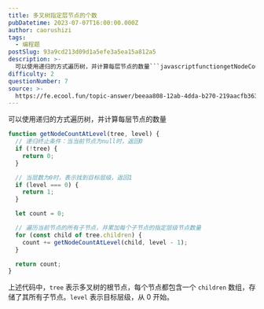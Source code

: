```yaml
---
title: 多叉树指定层节点的个数
pubDatetime: 2023-07-07T16:00:00.000Z
author: caorushizi
tags:
  - 编程题
postSlug: 93a9cd213d09d1a5efe3a5ea15a812a5
description: >-
  可以使用递归的方式遍历树，并计算每层节点的数量```javascriptfunctiongetNodeCountAtLevel(tree,level){//递归终止条件：当当前节点为null时，返回0
difficulty: 2
questionNumber: 7
source: >-
  https://fe.ecool.fun/topic-answer/beeaa808-12ab-4dda-b270-219aacfb3633?orderBy=updateTime&order=desc&tagId=26
---
```


可以使用递归的方式遍历树，并计算每层节点的数量

```javascript
function getNodeCountAtLevel(tree, level) {
  // 递归终止条件：当当前节点为null时，返回0
  if (!tree) {
    return 0;
  }

  // 当层数为0时，表示找到目标层级，返回1
  if (level === 0) {
    return 1;
  }

  let count = 0;

  // 遍历当前节点的所有子节点，并累加每个子节点的指定层级节点数量
  for (const child of tree.children) {
    count += getNodeCountAtLevel(child, level - 1);
  }

  return count;
}
```

上述代码中，`tree` 表示多叉树的根节点，每个节点都包含一个 `children` 数组，存储了其所有子节点。`level` 表示目标层级，从 0 开始。
